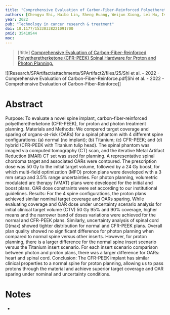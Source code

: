 ```yaml
---
title: "Comprehensive Evaluation of Carbon-Fiber-Reinforced Polyetheretherketone (CFR-PEEK) Spinal Hardware for Proton and Photon Planning."
authors: [Chengyu Shi, Haibo Lin, Sheng Huang, Weijun Xiong, Lei Hu, Isabelle Choi, Robert Press, Shaakir Hasan, Charles Simone, Arpit Chhabra]
year: 2022
pub: "Technology in cancer research & treatment"
doi: 10.1177/15330338221091700
pmid: 35410544
moc: 
---
```

>[!title]
[Comprehensive Evaluation of Carbon-Fiber-Reinforced Polyetheretherketone (CFR-PEEK) Spinal Hardware for Proton and Photon Planning.](https://pubmed.ncbi.nlm.nih.gov/35410544/)

![[Research/SPArtifact/attachments/SPArtifact2/files/25/Shi et al. - 2022 - Comprehensive Evaluation of Carbon-Fiber-Reinforce.pdf|Shi et al. - 2022 - Comprehensive Evaluation of Carbon-Fiber-Reinforce]]


# Abstract
Purpose: To evaluate a novel spine implant, carbon-fiber-reinforced polyetheretherketone (CFR-PEEK), for proton and photon treatment planning. Materials and Methods: We compared target coverage and sparing of organs-at-risk (OARs) for a spinal phantom with 4 different spine configurations: (a) normal (no implant); (b) Titanium; (c) CFR-PEEK; and (d) hybrid (CFR-PEEK with Titanium tulip head). The spinal phantom was imaged via computed tomography (CT) scan, and the iterative Metal Artifact Reduction (iMAR) CT set was used for planning. A representative spinal chordoma target and associated OARs were contoured. The prescription dose was 50 Gy to the initial target volume, followed by a 24 Gy boost, for which multi-field optimization (MFO) proton plans were developed with a 3 mm setup and 3.5% range uncertainties. For photon planning, volumetric modulated arc therapy (VMAT) plans were developed for the initial and boost plans. OAR dose constraints were set according to our institutional guidelines. Results: For the 4 spine configurations, the proton plans achieved similar nominal target coverage and OARs sparing. While evaluating coverage and OAR dose under uncertainty scenario analysis for initial clinical target volume (CTV) 50 Gy 95% and 90% coverage, higher means and the narrower band of doses variations were achieved for the normal and CFR-PEEK plans. Similarly, uncertainty analysis of spinal cord D(max) showed tighter distribution for normal and CFR-PEEK plans. Overall plan quality showed no significant difference for photon planning when compared to normal spine versus other inserts. However, for proton planning, there is a larger difference for the normal spine insert scenario versus the Titanium insert scenario. For each insert scenario comparison between photon and proton plans, there was a larger difference for OARs: heart and spinal cord. Conclusion: The CFR-PEEK implant has similar clinical properties to a normal spine for proton planning, allowing us to pass protons through the material and achieve superior target coverage and OAR sparing under nominal and uncertainty conditions.

# Notes
- 